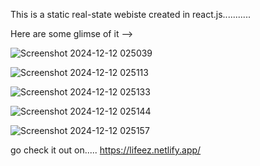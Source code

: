 This is a static real-state webiste created in react.js...........

Here are some glimse of it -->

![Screenshot 2024-12-12 025039](https://github.com/user-attachments/assets/8e54396a-c7c8-4195-ab1c-b8c2ab190512)


![Screenshot 2024-12-12 025113](https://github.com/user-attachments/assets/930889c0-7923-4fbd-84e8-8fce7702b996)


![Screenshot 2024-12-12 025133](https://github.com/user-attachments/assets/59832f3b-ac73-4927-81e6-7af81c9b38d1)


![Screenshot 2024-12-12 025144](https://github.com/user-attachments/assets/89534566-77b6-4e63-b7d5-aebf6a570a53)


![Screenshot 2024-12-12 025157](https://github.com/user-attachments/assets/aef9e09c-f262-4b9a-a392-7eea65b21204)


go check it out on..... https://lifeez.netlify.app/
